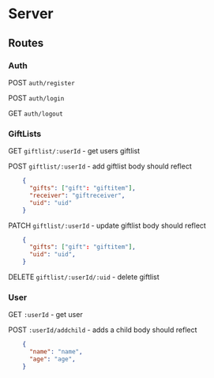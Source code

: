 # Server

## Routes

### Auth

POST `auth/register`

POST `auth/login`

GET `auth/logout`

### GiftLists

GET `giftlist/:userId` - get users giftlist

POST `giftlist/:userId` - add giftlist
body should reflect

```JSON
    {
      "gifts": ["gift": "giftitem"],
      "receiver": "giftreceiver",
      "uid": "uid"
    }
```

PATCH `giftlist/:userId` - update giftlist
body should reflect

```JSON
    {
      "gifts": ["gift": "giftitem"],
      "uid": "uid",
    }
```

DELETE `giftlist/:userId/:uid` - delete giftlist

### User

GET `:userId` - get user

POST `:userId/addchild` - adds a child
body should reflect

```JSON
    {
      "name": "name",
      "age": "age",
    }
```

